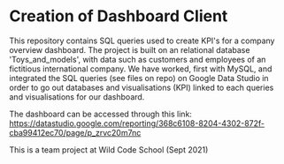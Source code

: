 # Creation of Dashboard Client

This repository contains SQL queries used to create KPI's for a company overview dashboard. 
The project is built on an relational database 'Toys_and_models', with data such as customers
and employees of an fictitious international company. We have worked, first with MySQL, and integrated the SQL queries (see files on repo) on Google Data Studio in order to go out databases and visualisations (KPI) linked to each queries and visualisations for our dashboard.

The dashboard can be accessed through this link: https://datastudio.google.com/reporting/368c6108-8204-4302-872f-cba99412ec70/page/p_zrvc20m7nc

This is a team project at Wild Code School (Sept 2021)

